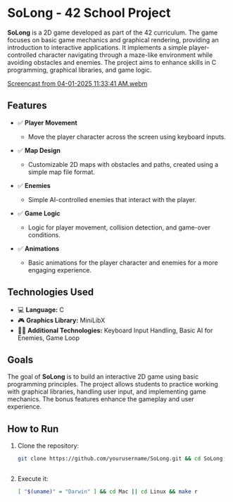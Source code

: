 # SoLong - 42 School Project

**SoLong** is a 2D game developed as part of the 42 curriculum. The game focuses on basic game mechanics and graphical rendering, providing an introduction to interactive applications. It implements a simple player-controlled character navigating through a maze-like environment while avoiding obstacles and enemies. The project aims to enhance skills in C programming, graphical libraries, and game logic.

 [Screencast from 04-01-2025 11:33:41 AM.webm](https://github.com/user-attachments/assets/69048638-f20f-4c05-93ce-943fa70fe270)

## Features

- ✅ **Player Movement**  
  - Move the player character across the screen using keyboard inputs.
  
- ✅ **Map Design**  
  - Customizable 2D maps with obstacles and paths, created using a simple map file format.
  
- ✅ **Enemies**  
  - Simple AI-controlled enemies that interact with the player.
  
- ✅ **Game Logic**  
  - Logic for player movement, collision detection, and game-over conditions.

- ✅ **Animations**  
  - Basic animations for the player character and enemies for a more engaging experience.

## Technologies Used

- 💻 **Language:** C  
- 🎮 **Graphics Library:** MiniLibX  
- 🧑‍💻 **Additional Technologies:** Keyboard Input Handling, Basic AI for Enemies, Game Loop

## Goals

The goal of **SoLong** is to build an interactive 2D game using basic programming principles. The project allows students to practice working with graphical libraries, handling user input, and implementing game mechanics. The bonus features enhance the gameplay and user experience.

## How to Run

1. Clone the repository:
   ```bash
   git clone https://github.com/yourusername/SoLong.git && cd SoLong
 

2. Execute it:
   ```bash
   [ "$(uname)" = "Darwin" ] && cd Mac || cd Linux && make r
